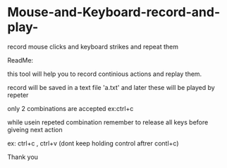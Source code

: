 # Mouse-and-Keyboard-record-and-play-
record mouse clicks and keyboard strikes and repeat them  

ReadMe:

this tool will help you to record continious actions and replay them.

record will be saved in a text file 'a.txt' and later these will be played by repeter

only 2 combinations are accepted ex:ctrl+c 

while usein repeted combination remember to release all keys before giveing next action 

ex: ctrl+c , ctrl+v (dont keep holding control aftrer contl+c)


Thank you
